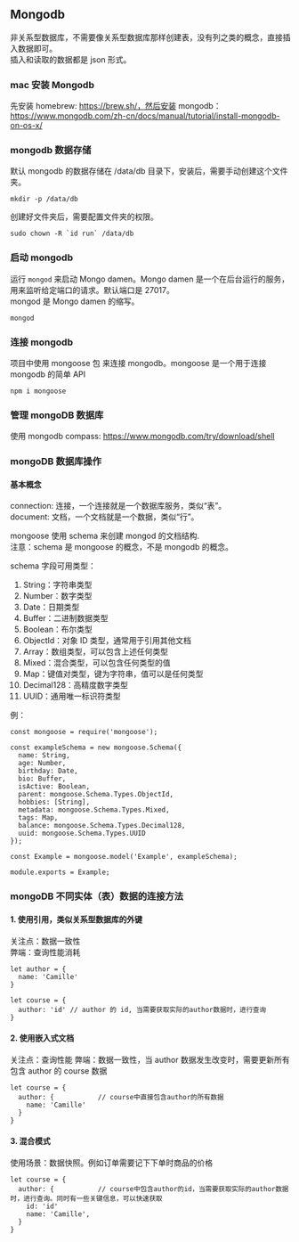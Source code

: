 ## Mongodb

非关系型数据库，不需要像关系型数据库那样创建表，没有列之类的概念，直接插入数据即可。  
插入和读取的数据都是 json 形式。

### mac 安装 Mongodb

先安装 homebrew: https://brew.sh/，然后安装 mongodb：https://www.mongodb.com/zh-cn/docs/manual/tutorial/install-mongodb-on-os-x/

### mongodb 数据存储

默认 mongodb 的数据存储在 /data/db 目录下，安装后，需要手动创建这个文件夹。

```
mkdir -p /data/db
```

创建好文件夹后，需要配置文件夹的权限。

```
sudo chown -R `id run` /data/db
```

### 启动 mongodb

运行 `mongod` 来启动 Mongo damen。Mongo damen 是一个在后台运行的服务，用来监听给定端口的请求。默认端口是 27017。  
mongod 是 Mongo damen 的缩写。

```
mongod
```

### 连接 mongodb

项目中使用 mongoose 包 来连接 mongodb。mongoose 是一个用于连接 mongodb 的简单 API

```
npm i mongoose
```

### 管理 mongoDB 数据库

使用 mongodb compass: https://www.mongodb.com/try/download/shell

### mongoDB 数据库操作

#### 基本概念

connection: 连接，一个连接就是一个数据库服务，类似“表”。  
document: 文档，一个文档就是一个数据，类似“行”。

mongoose 使用 schema 来创建 mongod 的文档结构.  
注意：schema 是 mongoose 的概念，不是 mongodb 的概念。

schema 字段可用类型：

1. String：字符串类型
2. Number：数字类型
3. Date：日期类型
4. Buffer：二进制数据类型
5. Boolean：布尔类型
6. ObjectId：对象 ID 类型，通常用于引用其他文档
7. Array：数组类型，可以包含上述任何类型
8. Mixed：混合类型，可以包含任何类型的值
9. Map：键值对类型，键为字符串，值可以是任何类型
10. Decimal128：高精度数字类型
11. UUID：通用唯一标识符类型

例：

```
const mongoose = require('mongoose');

const exampleSchema = new mongoose.Schema({
  name: String,
  age: Number,
  birthday: Date,
  bio: Buffer,
  isActive: Boolean,
  parent: mongoose.Schema.Types.ObjectId,
  hobbies: [String],
  metadata: mongoose.Schema.Types.Mixed,
  tags: Map,
  balance: mongoose.Schema.Types.Decimal128,
  uuid: mongoose.Schema.Types.UUID
});

const Example = mongoose.model('Example', exampleSchema);

module.exports = Example;
```

### mongoDB 不同实体（表）数据的连接方法

#### 1. 使用引用，类似关系型数据库的外键

关注点：数据一致性  
弊端：查询性能消耗

```
let author = {
  name: 'Camille'
}

let course = {
  author: 'id' // author 的 id, 当需要获取实际的author数据时，进行查询
}
```

#### 2. 使用嵌入式文档

关注点：查询性能
弊端：数据一致性，当 author 数据发生改变时，需要更新所有包含 author 的 course 数据

```
let course = {
  author: {           // course中直接包含author的所有数据
    name: 'Camille'
  }
}
```

#### 3. 混合模式

使用场景：数据快照。例如订单需要记下下单时商品的价格

```
let course = {
  author: {           // course中包含author的id，当需要获取实际的author数据时，进行查询。同时有一些关键信息，可以快速获取
    id: 'id'
    name: 'Camille',
  }
}
```

